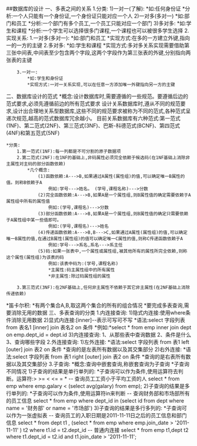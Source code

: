 ##数据库的设计
一、多表之间的关系
    1.分类:
        1)一对一(了解):
            *如:任何身份证
            *分析:一个人只能有一个身份证,一个身份证只能对应一个人
        2)一对多(多对一)
            *如:部门和员工
            *分析:一个部门有多个员工,一个员工只能对应一个部门
        3)多对多:
            *如:学生和课程
            *分析:一个学生可以选择很多门课程,一个课程也可以被很多学生选择
    2.实现关系:
        1.一对多(多对一):
            *如:部门和员工
            *实现方式:在多的一方建立外键,指向一的一方的主键
        2.多对多:
            *如:学生和课程
            *实现方式:多对多关系实现需要借助第三张中间表,中间表至少包含两个字段,这两个字段作为第三张表的外键,分别指向两张表的主键

        3.一对一:
            *如:学生和身份证
            *实现方式:一对一关系实现,可以在任意一方添加唯一外键指向另一方的主键

二、数据库设计的范式
    *概念:设计数据库时,需要遵循的一些规范。要遵循后边的范式要求,必须先遵循前边的所有范式要求
        设计关系数据库时,遵从不同的规范要求,设计出合理地关系型数据库,这些不同的规范要求被称为不同的范式,各种范式呈递次规范,越高的范式数据库冗余越小。
        目前关系数据库有六种范式:第一范式(1NF)、第二范式(2NF)、第三范式(3NF)、巴斯-科德范式(BCNF)、第四范式(4NF)和第五范式(5NF)

    *分类:
        1.第一范式(1NF):每一列都是不可分割的原子数据项
        2.第二范式(2NF):在1NF的基础上,非码属性必须完全依赖于候选码(在1NF基础上消除非主属性对主码的部分函数依赖)
            *几个概念:
                (1)函数依赖:A--->B,如果通过A属性(属性组)的值,可以确定唯一B属性的值。则称B依赖于A
                    例如:学号--->姓名。 (学号,课程名称)--->分数
                (2)完全函数依赖:A--->B,如果A是一个属性组,则B属性值的确定需要依赖于A属性组中所有的属性值
                    例如:(学号,课程名)--->分数
                (3)部分函数依赖:A--->B,如果A是一个属性组,则B属性值的确定只需要依赖于A属性组中某一些值即可。
                    例如:(学号,课程名)--->姓名
                (4)传递函数依赖:A--->B,B--->C,如果通过A属性(属性组)的值,可以确定唯一B属性的值,在通过B属性(属性组)的值可以确定唯一C属性的值,则称C传递函数依赖于A
                    例如:学号--->系名,系名--->系主任
                (5)码:如果一张表中,一个属性或属性组,被其他所有的属性所完全依赖,则称这个属性(属性组)为该表的码
                    例如:该表中码为:(学号,课程名称)
                    *主属性:码主属性组中的所有属性
                    *非主属性:除过码属性组的属性

        3.第三范式(3NF):在2NF基础上,任何非主属性不依赖于其它非主属性(在2NF基础上消除传递依赖)


*笛卡尔积:
    *有两个集合A,B,取这两个集合的所有的组合情况
    *要完成多表查询,需要消除无用的数据
三、多表查询的分类
    1.内连接查询:
        1)隐式内连接:使用where条件消除无用数据
        2)显式内连接:[inner]--表示可写可不写
            *语法:select 字段列表 from 表名1 [inner] join 表名2 on 条件
            *例如:*select * from emp inner join dept on emp.dept_id = dept.id
        3)内连接查询:
            1、从那些表中查询数据
            2、条件是什么
            3、查询哪些字段
    2.外连接查询:
        1)左外连接:
            *语法:select 字段列表 from 表1 left [outer] join 表2 on 条件
            *查询的是左表所有数据以及其交集部分
        2)右外连接:
            *语法:select 字段列表 from 表1 right [outer] join 表2 on 条件
            *查询的是右表所有数据以及其交集部分
    3.子查询:
        *概念:查询中嵌套查询,称嵌套查询为子查询
        *子查询不同情况
        1)子查询的结果是单行单列的:
            *子查询可以作为条件,使用运算符去判断。运算符:> >= < <= =
            *
            -- 查询员工工资小于平均工资的人
            select * from emp where emp.galary < (select avg(galary) from emp);
        2)子查询的结果是多行单列的:
            *子查询可以作为条件,使用运算符in来判断
            -- 查询财务部和市场部所有的员工信息
            select * from emp where dept_id in (select id from dept where name = '财务部' or name = '市场部')
        3)子查询的结果是多行多列的:
            *子查询可以作为一张虚拟表
            -- 查询员工的入职日期是2011-11-11日之后的员工信息和部门信息
            select * from dept t1 , (select * from emp where emp.join_date > '2011-11-11' ) t2
            where t1.id = t2.dept_id
            -- 普通内连接
            select * from emp t1,dept t2 where t1.dept_id = t2.id and t1.join_date > '2011-11-11';
